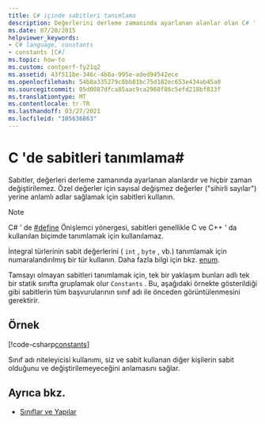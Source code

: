 ```yaml
---
title: C# içinde sabitleri tanımlama
description: Değerlerini derleme zamanında ayarlanan alanlar olan C# ' de sabitleri nasıl tanımlayacağınızı öğrenin. Özel değerler için anlamlı adlar sağlamak üzere sabitleri kullanın.
ms.date: 07/20/2015
helpviewer_keywords:
- C# language, constants
- constants [C#]
ms.topic: how-to
ms.custom: contperf-fy21q2
ms.assetid: 43f511be-346c-4b8a-995e-aded94542ece
ms.openlocfilehash: 54b8a335279c8bb81bc75d182ec653e434ab45a0
ms.sourcegitcommit: 05d0087dfca85aac9ca2960f86c5efd218bf833f
ms.translationtype: MT
ms.contentlocale: tr-TR
ms.lasthandoff: 03/27/2021
ms.locfileid: "105636863"
---
```

# <a name="how-to-define-constants-in-c"></a>C 'de sabitleri tanımlama\#

Sabitler, değerleri derleme zamanında ayarlanan alanlardır ve hiçbir zaman değiştirilemez. Özel değerler için sayısal değişmez değerler ("sihirli sayılar") yerine anlamlı adlar sağlamak için sabitleri kullanın.  
  
> [!NOTE]
> C# ' de [#define](../../language-reference/preprocessor-directives.md#defining-symbols) Önişlemci yönergesi, sabitleri genellikle C ve C++ ' da kullanılan biçimde tanımlamak için kullanılamaz.  
  
 İntegral türlerinin sabit değerlerini ( `int` , `byte` , vb.) tanımlamak için numaralandırılmış bir tür kullanın. Daha fazla bilgi için bkz. [enum](../../language-reference/builtin-types/enum.md).  
  
 Tamsayı olmayan sabitleri tanımlamak için, tek bir yaklaşım bunları adlı tek bir statik sınıfta gruplamak olur `Constants` . Bu, aşağıdaki örnekte gösterildiği gibi sabitlerin tüm başvurularının sınıf adı ile önceden görüntülenmesini gerektirir.  
  
## <a name="example"></a>Örnek  

 [!code-csharp[constants](snippets/how-to-define-constants/Program.cs)]  
  
 Sınıf adı niteleyicisi kullanımı, siz ve sabit kullanan diğer kişilerin sabit olduğunu ve değiştirilemeyeceğini anlamasını sağlar.  
  
## <a name="see-also"></a>Ayrıca bkz.

- [Sınıflar ve Yapılar](./index.md)
